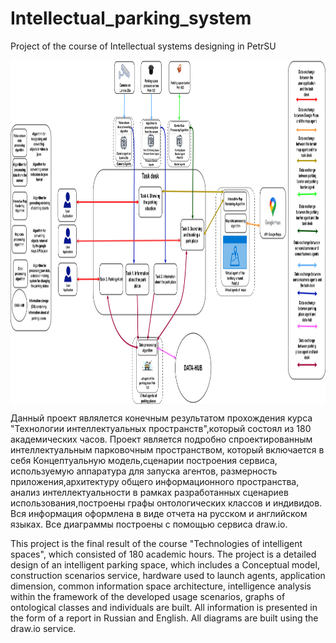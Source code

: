 # Intellectual_parking_system
Project of the course of Intellectual systems designing in PetrSU

 <img align="center" width="1000" height="550" src="diagramms/detailedarchitecture_eng.jpg">
<p align="center">

Данный проект являлется конечным результатом прохождения курса "Технологии интеллектуальных пространств",который  состоял из 180 академических часов. Проект является подробно спроектированным интеллектуальным парковочным пространством, который включается в себя Концептуальную модель,cценарии построения
сервиса, используемую аппаратура для запуска агентов, размерность приложения,архитектуру общего информационного пространства, анализ интеллектуальности
в рамках разработанных сценариев использования,построены графы онтологических классов и индивидов. Вся информация оформлена в виде отчета на русском и английском языках. Все диаграммы построены с помощью сервиса  draw.io.


This project is the final result of the course "Technologies of intelligent spaces", which consisted of 180 academic hours. The project is a detailed design of an intelligent parking space, which includes a Conceptual model, construction scenarios
service, hardware used to launch agents, application dimension, common information space architecture, intelligence analysis
within the framework of the developed usage scenarios, graphs of ontological classes and individuals are built. All information is presented in the form of a report in Russian and English. All diagrams are built using the draw.io service.

